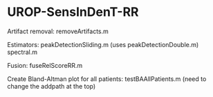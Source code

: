 # UROP-SensInDenT-RR

Artifact removal:
removeArtifacts.m

Estimators:
peakDetectionSliding.m (uses peakDetectionDouble.m)
spectral.m

Fusion:
fuseRelScoreRR.m

Create Bland-Altman plot for all patients:
testBAAllPatients.m (need to change the addpath at the top)
